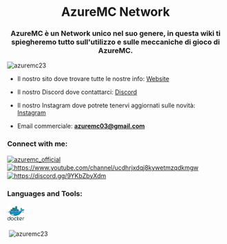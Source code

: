 <h1 align="center">AzureMC Network</h1>
<h3 align="center">AzureMC è un Network unico nel suo genere, in questa wiki ti spiegheremo tutto sull'utilizzo e sulle meccaniche di gioco di AzureMC.</h3>

<p align="left"> <img src="https://komarev.com/ghpvc/?username=azuremc23&label=Profile%20views&color=0e75b6&style=flat-square" alt="azuremc23" /> </p>

- Il nostro sito dove trovare tutte le nostre info: [Website](https://www.azuremc.it)

- Il nostro Discord dove contattarci: [Discord](https://discord.gg/Mg3ScPgH)

- Il nostro Instagram dove potrete tenervi aggiornati sulle novità: [Instagram](https://www.instagram.com/azuremc_official/)

- Email commerciale: **azuremc03@gmail.com**

<h3 align="left">Connect with me:</h3>
<p align="left">
<a href="https://instagram.com/azuremc_official" target="blank"><img align="center" src="https://raw.githubusercontent.com/rahuldkjain/github-profile-readme-generator/master/src/images/icons/Social/instagram.svg" alt="azuremc_official" height="30" width="40" /></a>
<a href="https://www.youtube.com/c/https://www.youtube.com/channel/ucdhrjxdqj8kywetmzqdkmgw" target="blank"><img align="center" src="https://raw.githubusercontent.com/rahuldkjain/github-profile-readme-generator/master/src/images/icons/Social/youtube.svg" alt="https://www.youtube.com/channel/ucdhrjxdqj8kywetmzqdkmgw" height="30" width="40" /></a>
<a href="https://discord.gg/https://discord.gg/9YKbZbyXdm" target="blank"><img align="center" src="https://raw.githubusercontent.com/rahuldkjain/github-profile-readme-generator/master/src/images/icons/Social/discord.svg" alt="https://discord.gg/9YKbZbyXdm" height="30" width="40" /></a>
</p>

<h3 align="left">Languages and Tools:</h3>
<p align="left"> <a href="https://www.docker.com/" target="_blank" rel="noreferrer"> <img src="https://raw.githubusercontent.com/devicons/devicon/master/icons/docker/docker-original-wordmark.svg" alt="docker" width="40" height="40"/> </a> </p>

<p>&nbsp;<img align="center" src="https://github-readme-stats.vercel.app/api?username=azuremc23&show_icons=true&theme=synthwave&locale=en" alt="azuremc23" /></p>
